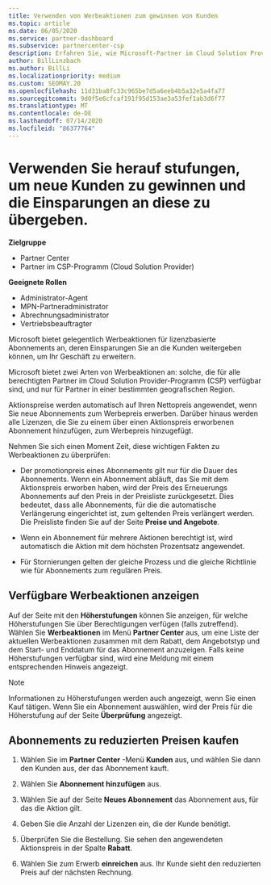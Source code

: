 ```yaml
---
title: Verwenden von Werbeaktionen zum gewinnen von Kunden
ms.topic: article
ms.date: 06/05/2020
ms.service: partner-dashboard
ms.subservice: partnercenter-csp
description: Erfahren Sie, wie Microsoft-Partner im Cloud Solution Provider-Programm Abonnements bei Promotionpreisen erwerben und die Einsparungen an Ihre Kunden weitergeben können.
author: BillLinzbach
ms.author: BillLi
ms.localizationpriority: medium
ms.custom: SEOMAY.20
ms.openlocfilehash: 11d31ba8fc33c965be7d5a6eeb4b5a32e5a4fa77
ms.sourcegitcommit: 9d0f5e6cfcaf191f95d153ae3a53fef1ab3d6f77
ms.translationtype: MT
ms.contentlocale: de-DE
ms.lasthandoff: 07/14/2020
ms.locfileid: "86377764"
---
```

# <a name="use-promotions-to-attract-new-customers-and-pass-the-savings-on-to-them"></a>Verwenden Sie herauf stufungen, um neue Kunden zu gewinnen und die Einsparungen an diese zu übergeben.

**Zielgruppe**

- Partner Center
- Partner im CSP-Programm (Cloud Solution Provider)

**Geeignete Rollen**

- Administrator-Agent
- MPN-Partneradministrator
- Abrechnungsadministrator
- Vertriebsbeauftragter


Microsoft bietet gelegentlich Werbeaktionen für lizenzbasierte Abonnements an, deren Einsparungen Sie an die Kunden weitergeben können, um Ihr Geschäft zu erweitern. 

Microsoft bietet zwei Arten von Werbeaktionen an: solche, die für alle berechtigten Partner im Cloud Solution Provider-Programm (CSP) verfügbar sind, und nur für Partner in einer bestimmten geografischen Region.

Aktionspreise werden automatisch auf Ihren Nettopreis angewendet, wenn Sie neue Abonnements zum Werbepreis erwerben. Darüber hinaus werden alle Lizenzen, die Sie zu einem über einen Aktionspreis erworbenen Abonnement hinzufügen, zum Werbepreis hinzugefügt. 

Nehmen Sie sich einen Moment Zeit, diese wichtigen Fakten zu Werbeaktionen zu überprüfen:

- Der promotionpreis eines Abonnements gilt nur für die Dauer des Abonnements. Wenn ein Abonnement abläuft, das Sie mit dem Aktionspreis erworben haben, wird der Preis des Erneuerungs Abonnements auf den Preis in der Preisliste zurückgesetzt. Dies bedeutet, dass alle Abonnements, für die die automatische Verlängerung eingerichtet ist, zum geltenden Preis verlängert werden. Die Preisliste finden Sie auf der Seite **Preise und Angebote**.

- Wenn ein Abonnement für mehrere Aktionen berechtigt ist, wird automatisch die Aktion mit dem höchsten Prozentsatz angewendet.

- Für Stornierungen gelten der gleiche Prozess und die gleiche Richtlinie wie für Abonnements zum regulären Preis.

## <a name="see-available-promotions"></a>Verfügbare Werbeaktionen anzeigen

Auf der Seite mit den **Höherstufungen** können Sie anzeigen, für welche Höherstufungen Sie über Berechtigungen verfügen (falls zutreffend). Wählen Sie **Werbeaktionen** im Menü **Partner Center** aus, um eine Liste der aktuellen Werbeaktionen zusammen mit dem Rabatt, dem Angebotstyp und dem Start- und Enddatum für das Abonnement anzuzeigen. Falls keine Höherstufungen verfügbar sind, wird eine Meldung mit einem entsprechenden Hinweis angezeigt. 

> [!NOTE]  
> Informationen zu Höherstufungen werden auch angezeigt, wenn Sie einen Kauf tätigen. Wenn Sie ein Abonnement auswählen, wird der Preis für die Höherstufung auf der Seite **Überprüfung** angezeigt.

## <a name="purchase-subscriptions-at-promotion-prices"></a>Abonnements zu reduzierten Preisen kaufen

1. Wählen Sie im **Partner Center** -Menü **Kunden** aus, und wählen Sie dann den Kunden aus, der das Abonnement kauft. 

2. Wählen Sie **Abonnement hinzufügen** aus.

3. Wählen Sie auf der Seite **Neues Abonnement** das Abonnement aus, für das die Aktion gilt.

4. Geben Sie die Anzahl der Lizenzen ein, die der Kunde benötigt. 

5. Überprüfen Sie die Bestellung. Sie sehen den angewendeten Aktionspreis in der Spalte **Rabatt**.  

6. Wählen Sie zum Erwerb **einreichen** aus. Ihr Kunde sieht den reduzierten Preis auf der nächsten Rechnung.  


